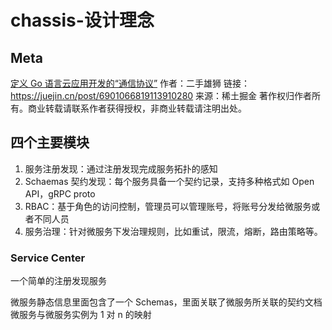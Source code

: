 # chassis-设计理念

## Meta 
[定义 Go 语言云应用开发的“通信协议”](https://juejin.cn/post/6901066819113910280)
作者：二手雄狮
链接：https://juejin.cn/post/6901066819113910280
来源：稀土掘金
著作权归作者所有。商业转载请联系作者获得授权，非商业转载请注明出处。

## 四个主要模块
1. 服务注册发现：通过注册发现完成服务拓扑的感知
1. Schaemas 契约发现：每个服务具备一个契约记录，支持多种格式如 Open API，gRPC proto
1. RBAC：基于角色的访问控制，管理员可以管理账号，将账号分发给微服务或者不同人员
1. 服务治理：针对微服务下发治理规则，比如重试，限流，熔断，路由策略等。

### Service Center
一个简单的注册发现服务 



微服务静态信息里面包含了一个 Schemas，里面关联了微服务所关联的契约文档
微服务与微服务实例为 1 对 n 的映射

